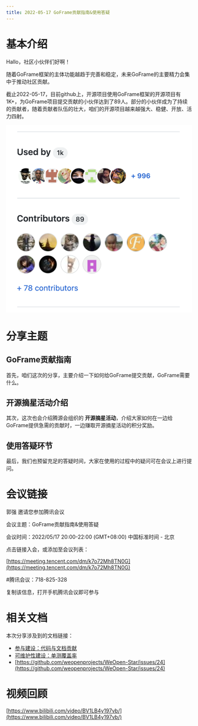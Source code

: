```yaml
---
title: 2022-05-17 GoFrame贡献指南&使用答疑
---
```


# 基本介绍

Hallo，社区小伙伴们好啊！

随着GoFrame框架的主体功能越趋于完善和稳定，未来GoFrame的主要精力会集中于推动社区贡献。

截止2022-05-17，目前github上，开源项目使用GoFrame框架的开源项目有1K+，为GoFrame项目提交贡献的小伙伴达到了89人。部分的小伙伴成为了持续的贡献者，随着贡献者队伍的壮大，咱们的开源项目越来越强大、稳健、开放、活力四射。

![](/download/attachments/47703615/image2022-5-17_10-14-30.png?version=1&modificationDate=1652753479957&api=v2)

# 分享主题

## GoFrame贡献指南

首先，咱们这次的分享，主要介绍一下如何给GoFrame提交贡献，GoFrame需要什么。

## 开源摘星活动介绍

其次，这次也会介绍腾源会组织的 **开源摘星活动**，介绍大家如何在一边给GoFrame提供急需的贡献时，一边赚取开源摘星活动的积分奖励。

## 使用答疑环节

最后，我们也预留充足的答疑时间，大家在使用的过程中的疑问可在会议上进行提问。

# 会议链接

郭强 邀请您参加腾讯会议

会议主题：GoFrame贡献指南&使用答疑

会议时间：2022/05/17 20:00-22:00 (GMT+08:00) 中国标准时间 - 北京

点击链接入会，或添加至会议列表：

[https://meeting.tencent.com/dm/k7o72Mh8TN0G](https://meeting.tencent.com/dm/k7o72Mh8TN0G)

#腾讯会议：718-825-328

复制该信息，打开手机腾讯会议即可参与

# 相关文档

本次分享涉及到的文档链接：

- [参与建设：代码与文档贡献](/docs/加入我们/参与建设：代码与文档贡献)
- [可维护性建设：单测覆盖率](https://goframe.org/pages/viewpage.action?pageId=30736706)
- [https://github.com/weopenprojects/WeOpen-Star/issues/24](https://github.com/weopenprojects/WeOpen-Star/issues/24)

# 视频回顾

[https://www.bilibili.com/video/BV1LB4y197vb/](https://www.bilibili.com/video/BV1LB4y197vb/)